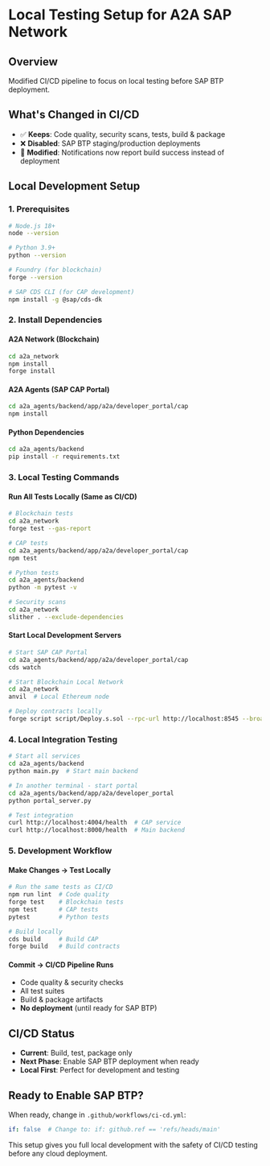 # Local Testing Setup for A2A SAP Network

## Overview
Modified CI/CD pipeline to focus on local testing before SAP BTP deployment.

## What's Changed in CI/CD
- ✅ **Keeps**: Code quality, security scans, tests, build & package
- ❌ **Disabled**: SAP BTP staging/production deployments
- 🔧 **Modified**: Notifications now report build success instead of deployment

## Local Development Setup

### 1. Prerequisites
```bash
# Node.js 18+
node --version

# Python 3.9+
python --version

# Foundry (for blockchain)
forge --version

# SAP CDS CLI (for CAP development)
npm install -g @sap/cds-dk
```

### 2. Install Dependencies

#### A2A Network (Blockchain)
```bash
cd a2a_network
npm install
forge install
```

#### A2A Agents (SAP CAP Portal)
```bash
cd a2a_agents/backend/app/a2a/developer_portal/cap
npm install
```

#### Python Dependencies
```bash
cd a2a_agents/backend
pip install -r requirements.txt
```

### 3. Local Testing Commands

#### Run All Tests Locally (Same as CI/CD)
```bash
# Blockchain tests
cd a2a_network
forge test --gas-report

# CAP tests  
cd a2a_agents/backend/app/a2a/developer_portal/cap
npm test

# Python tests
cd a2a_agents/backend
python -m pytest -v

# Security scans
cd a2a_network
slither . --exclude-dependencies
```

#### Start Local Development Servers
```bash
# Start SAP CAP Portal
cd a2a_agents/backend/app/a2a/developer_portal/cap
cds watch

# Start Blockchain Local Network
cd a2a_network
anvil  # Local Ethereum node

# Deploy contracts locally
forge script script/Deploy.s.sol --rpc-url http://localhost:8545 --broadcast
```

### 4. Local Integration Testing
```bash
# Start all services
cd a2a_agents/backend
python main.py  # Start main backend

# In another terminal - start portal
cd a2a_agents/backend/app/a2a/developer_portal
python portal_server.py

# Test integration
curl http://localhost:4004/health  # CAP service
curl http://localhost:8000/health  # Main backend
```

### 5. Development Workflow

#### Make Changes → Test Locally
```bash
# Run the same tests as CI/CD
npm run lint  # Code quality
forge test    # Blockchain tests  
npm test      # CAP tests
pytest        # Python tests

# Build locally
cds build     # Build CAP
forge build   # Build contracts
```

#### Commit → CI/CD Pipeline Runs
- Code quality & security checks
- All test suites
- Build & package artifacts
- **No deployment** (until ready for SAP BTP)

## CI/CD Status
- **Current**: Build, test, package only
- **Next Phase**: Enable SAP BTP deployment when ready
- **Local First**: Perfect for development and testing

## Ready to Enable SAP BTP?
When ready, change in `.github/workflows/ci-cd.yml`:
```yaml
if: false  # Change to: if: github.ref == 'refs/heads/main'
```

This setup gives you full local development with the safety of CI/CD testing before any cloud deployment.